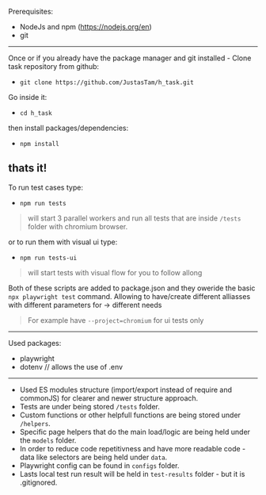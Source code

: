 Prerequisites: 

- NodeJs and npm (https://nodejs.org/en)
- git
-----

Once or if you already have the package manager and git installed -
Clone task repository from github:
- `git clone https://github.com/JustasTam/h_task.git`

Go inside it:
- `cd h_task`

then install packages/dependencies:
- `npm install`

thats it!
-----

To run test cases type:

- `npm run tests` 
> will start 3 parallel workers and run all tests that are inside `/tests` folder with chromium browser.

or to run them with visual ui type: 

- `npm run tests-ui`
> will start tests with visual flow for you to follow allong


Both of these scripts are added to package.json and they oweride the basic `npx playwright test` command.
Allowing to have/create different alliasses with different parameters for -> different needs
> For example have `--project=chromium` for ui tests only


------
Used packages:
- playwright
- dotenv // allows the use of .env 

------
- Used ES modules structure (import/export instead of require and commonJS) for clearer and newer structure approach.
- Tests are under being stored `/tests` folder.
- Custom functions or other helpfull functions are being stored under `/helpers`.
- Specific page helpers that do the main load/logic are being held under the `models` folder.
- In order to reduce code repetitivness and have more readable code - data like selectors are being held under `data`.
- Playwright config can be found in `configs` folder.
- Lasts local test run result will be held in `test-results` folder - but it is .gitignored.
